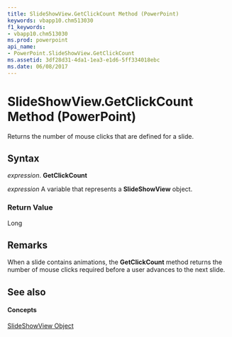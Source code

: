 ```yaml
---
title: SlideShowView.GetClickCount Method (PowerPoint)
keywords: vbapp10.chm513030
f1_keywords:
- vbapp10.chm513030
ms.prod: powerpoint
api_name:
- PowerPoint.SlideShowView.GetClickCount
ms.assetid: 3df28d31-4da1-1ea3-e1d6-5ff334018ebc
ms.date: 06/08/2017
---
```



# SlideShowView.GetClickCount Method (PowerPoint)

Returns the number of mouse clicks that are defined for a slide.


## Syntax

 _expression_. **GetClickCount**

 _expression_ A variable that represents a **SlideShowView** object.


### Return Value

Long


## Remarks

When a slide contains animations, the **GetClickCount** method returns the number of mouse clicks required before a user advances to the next slide.


## See also


#### Concepts


[SlideShowView Object](slideshowview-object-powerpoint.md)

